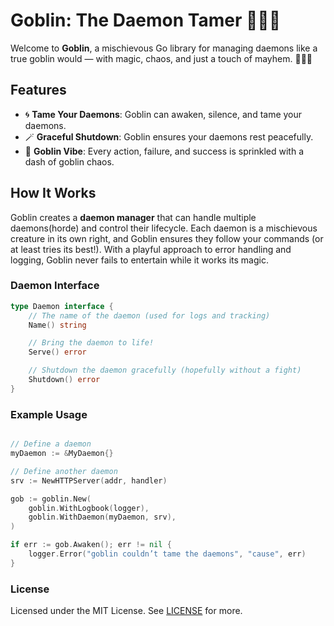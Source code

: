 # Goblin: The Daemon Tamer 🧙‍♂️👹

Welcome to **Goblin**, a mischievous Go library for managing daemons like a true goblin would — with magic, chaos, and just a touch of mayhem. 🧙‍♂️✨

## Features

- 🌀 **Tame Your Daemons**: Goblin can awaken, silence, and tame your daemons.
- 🪄 **Graceful Shutdown**: Goblin ensures your daemons rest peacefully.
- 🧻 **Goblin Vibe**: Every action, failure, and success is sprinkled with a dash of goblin chaos.

## How It Works

Goblin creates a **daemon manager** that can handle multiple daemons(horde) and control their lifecycle. Each daemon is a mischievous creature in its own right, and Goblin ensures they follow your commands (or at least tries its best!). With a playful approach to error handling and logging, Goblin never fails to entertain while it works its magic.

### Daemon Interface

```go
type Daemon interface {
    // The name of the daemon (used for logs and tracking)
    Name() string

    // Bring the daemon to life!
    Serve() error

    // Shutdown the daemon gracefully (hopefully without a fight)
    Shutdown() error
}
```

### Example Usage

```go

// Define a daemon
myDaemon := &MyDaemon{}

// Define another daemon
srv := NewHTTPServer(addr, handler)

gob := goblin.New(
    goblin.WithLogbook(logger),
    goblin.WithDaemon(myDaemon, srv),
)

if err := gob.Awaken(); err != nil {
    logger.Error("goblin couldn’t tame the daemons", "cause", err)
}
```


### License

Licensed under the MIT License. See [LICENSE](./LICENSE) for more.
